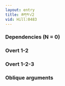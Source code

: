 ```yaml
---
layout: entry
title: ཆགས་√2
vid: Hill:0483
---
```

### Dependencies (N = 0)


### Overt 1-2


### Overt 1-2-3


### Oblique arguments
